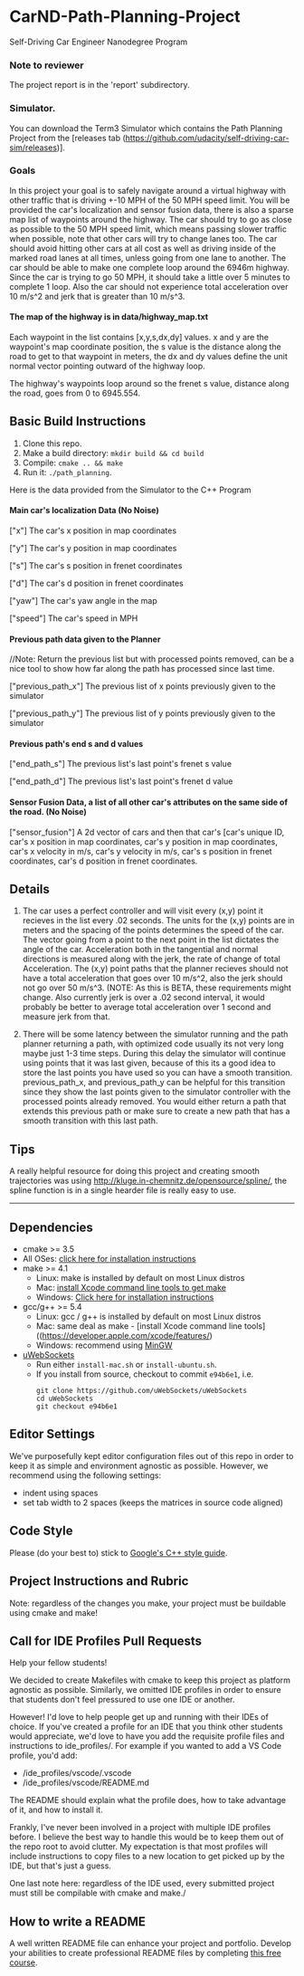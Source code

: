 # CarND-Path-Planning-Project
Self-Driving Car Engineer Nanodegree Program

### Note to reviewer
The project report is in the 'report' subdirectory.

### Simulator.
You can download the Term3 Simulator which contains the Path Planning Project from the
[releases tab (https://github.com/udacity/self-driving-car-sim/releases)].

### Goals
In this project your goal is to safely navigate around a virtual highway with other traffic that is driving +-10 MPH
of the 50 MPH speed limit. You will be provided the car's localization and sensor fusion data, there is also a
sparse map list of waypoints around the highway. The car should try to go as close as possible to the 50 MPH speed
limit, which means passing slower traffic when possible, note that other cars will try to change lanes too. The car
should avoid hitting other cars at all cost as well as driving inside of the marked road lanes at all times, unless
going from one lane to another. The car should be able to make one complete loop around the 6946m highway. Since the
car is trying to go 50 MPH, it should take a little over 5 minutes to complete 1 loop. Also the car should not
experience total acceleration over 10 m/s^2 and jerk that is greater than 10 m/s^3.

#### The map of the highway is in data/highway_map.txt
Each waypoint in the list contains  [x,y,s,dx,dy] values. x and y are the waypoint's map coordinate position, the s
value is the distance along the road to get to that waypoint in meters, the dx and dy values define the unit normal
vector pointing outward of the highway loop.

The highway's waypoints loop around so the frenet s value, distance along the road, goes from 0 to 6945.554.

## Basic Build Instructions

1. Clone this repo.
2. Make a build directory: `mkdir build && cd build`
3. Compile: `cmake .. && make`
4. Run it: `./path_planning`.

Here is the data provided from the Simulator to the C++ Program

#### Main car's localization Data (No Noise)

["x"] The car's x position in map coordinates

["y"] The car's y position in map coordinates

["s"] The car's s position in frenet coordinates

["d"] The car's d position in frenet coordinates

["yaw"] The car's yaw angle in the map

["speed"] The car's speed in MPH

#### Previous path data given to the Planner

//Note: Return the previous list but with processed points removed, can be a nice tool to show how far along
the path has processed since last time. 

["previous_path_x"] The previous list of x points previously given to the simulator

["previous_path_y"] The previous list of y points previously given to the simulator

#### Previous path's end s and d values 

["end_path_s"] The previous list's last point's frenet s value

["end_path_d"] The previous list's last point's frenet d value

#### Sensor Fusion Data, a list of all other car's attributes on the same side of the road. (No Noise)

["sensor_fusion"] A 2d vector of cars and then that car's [car's unique ID, car's x position in map coordinates,
car's y position in map coordinates, car's x velocity in m/s, car's y velocity in m/s, car's s position in frenet
coordinates, car's d position in frenet coordinates.

## Details

1. The car uses a perfect controller and will visit every (x,y) point it recieves in the list every .02 seconds.
The units for the (x,y) points are in meters and the spacing of the points determines the speed of the car. The vector
going from a point to the next point in the list dictates the angle of the car. Acceleration both in the tangential
and normal directions is measured along with the jerk, the rate of change of total Acceleration. The (x,y) point paths
that the planner recieves should not have a total acceleration that goes over 10 m/s^2, also the jerk should not go
over 50 m/s^3. (NOTE: As this is BETA, these requirements might change. Also currently jerk is over a .02 second
interval, it would probably be better to average total acceleration over 1 second and measure jerk from that.

2. There will be some latency between the simulator running and the path planner returning a path, with optimized
code usually its not very long maybe just 1-3 time steps. During this delay the simulator will continue using points
that it was last given, because of this its a good idea to store the last points you have used so you can have a
smooth transition. previous_path_x, and previous_path_y can be helpful for this transition since they show the last
points given to the simulator controller with the processed points already removed. You would either return a path
that extends this previous path or make sure to create a new path that has a smooth transition with this last path.

## Tips

A really helpful resource for doing this project and creating smooth trajectories was using
http://kluge.in-chemnitz.de/opensource/spline/, the spline function is in a single hearder file is really easy to use.

---

## Dependencies

* cmake >= 3.5
 * All OSes: [click here for installation instructions](https://cmake.org/install/)
* make >= 4.1
  * Linux: make is installed by default on most Linux distros
  * Mac: [install Xcode command line tools to get make](https://developer.apple.com/xcode/features/)
  * Windows: [Click here for installation instructions](http://gnuwin32.sourceforge.net/packages/make.htm)
* gcc/g++ >= 5.4
  * Linux: gcc / g++ is installed by default on most Linux distros
  * Mac: same deal as make - [install Xcode command line tools]((https://developer.apple.com/xcode/features/)
  * Windows: recommend using [MinGW](http://www.mingw.org/)
* [uWebSockets](https://github.com/uWebSockets/uWebSockets)
  * Run either `install-mac.sh` or `install-ubuntu.sh`.
  * If you install from source, checkout to commit `e94b6e1`, i.e.
    ```
    git clone https://github.com/uWebSockets/uWebSockets 
    cd uWebSockets
    git checkout e94b6e1
    ```

## Editor Settings

We've purposefully kept editor configuration files out of this repo in order to
keep it as simple and environment agnostic as possible. However, we recommend
using the following settings:

* indent using spaces
* set tab width to 2 spaces (keeps the matrices in source code aligned)

## Code Style

Please (do your best to) stick to [Google's C++ style guide](https://google.github.io/styleguide/cppguide.html).

## Project Instructions and Rubric

Note: regardless of the changes you make, your project must be buildable using
cmake and make!


## Call for IDE Profiles Pull Requests

Help your fellow students!

We decided to create Makefiles with cmake to keep this project as platform
agnostic as possible. Similarly, we omitted IDE profiles in order to ensure
that students don't feel pressured to use one IDE or another.

However! I'd love to help people get up and running with their IDEs of choice.
If you've created a profile for an IDE that you think other students would
appreciate, we'd love to have you add the requisite profile files and
instructions to ide_profiles/. For example if you wanted to add a VS Code
profile, you'd add:

* /ide_profiles/vscode/.vscode
* /ide_profiles/vscode/README.md

The README should explain what the profile does, how to take advantage of it,
and how to install it.

Frankly, I've never been involved in a project with multiple IDE profiles
before. I believe the best way to handle this would be to keep them out of the
repo root to avoid clutter. My expectation is that most profiles will include
instructions to copy files to a new location to get picked up by the IDE, but
that's just a guess.

One last note here: regardless of the IDE used, every submitted project must
still be compilable with cmake and make./

## How to write a README
A well written README file can enhance your project and portfolio.  Develop your abilities to create professional
README files by completing [this free course](https://www.udacity.com/course/writing-readmes--ud777).

